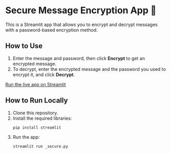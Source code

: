 # Secure Message Encryption App 🔐

This is a Streamlit app that allows you to encrypt and decrypt messages with a password-based encryption method.

## How to Use
1. Enter the message and password, then click **Encrypt** to get an encrypted message.
2. To decrypt, enter the encrypted message and the password you used to encrypt it, and click **Decrypt**.

[Run the live app on Streamlit](https://securepy-2jfbergjrrtvj5uascsmgj.streamlit.app/)

## How to Run Locally
1. Clone this repository.
2. Install the required libraries:
    ```
    pip install streamlit
    ```
3. Run the app:
    ```
    streamlit run _secure.py
    ```
